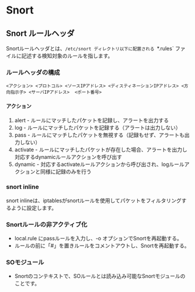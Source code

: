 # Snort

## Snort ルールヘッダ

 Snortルールヘッダとは、`/etc/snort ディレクトリ以下に配置される `*.rules` ファイルに記述する検知対象のルールを指します。

### ルールヘッダの構成

 ```
<アクション> <プロトコル> <ソースIPアドレス> <ディスティネーションIPアドレス> <方向指示子> <サーバIPアドレス>  <ポート番号>
```

#### アクション
  1. alert
    - ルールにマッチしたパケットを記録し、アラートを出力する
  1. log
    - ルールにマッチしたパケットを記録する（アラートは出力しない）
  1. pass
    - ルールにマッチしたパケットを無視する（記録もせず、アラートも出力しない）
  1. activate
    - ルールにマッチしたパケットが存在した場合、アラートを出力し対応するdynamicルールアクションを呼び出す
  1. dynamic
    - 対応するactivateルールアクションから呼び出され、logルールアクションと同様に記録のみを行う

### snort inline

 snort inlineは、iptablesがsnortルールを使用してパケットをフィルタリングするように設定します。

### Snortルールの非アクティブ化
  - local.rule にpassルールを入力し、-o オプションでSnortを再起動する。
  - ルールの前に「#」を置きルールをコメントアウトし、Snortを再起動する。

### SOモジュール
  - Snortのコンテキストで、SOルールとは読み込み可能なSnortモジュールのことです。


